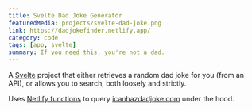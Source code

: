 ```yaml
---
title: Svelte Dad Joke Generator
featuredMedia: projects/svelte-dad-joke.png
link: https://dadjokefinder.netlify.app/
category: code
tags: [app, svelte]
summary: If you need this, you're not a dad.
---
```


A [Svelte](https://svelte.dev) project that either retrieves a random dad joke for you (from an API), or allows you to search, both loosely and strictly.

Uses [Netlify functions](https://docs.netlify.com/functions/overview/) to query [icanhazdadjoke.com](https://icanhazdadjoke.com/) under the hood.
